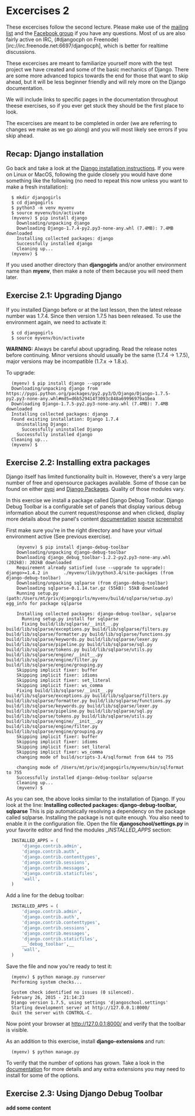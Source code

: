 Excercises 2
============

These excercises follow the second lecture. Please make use of the [mailing
list](mailto:school@djangocph.dk) and the [Facebook
group](https://www.facebook.com/groups/djangocph/) if you have any questions.
Most of us are also fairly active on IRC, (#djangocph on
Freenode)[irc://irc.freenode.net:6697/djangocph], which is better for realtime
discussions.

These excercises are meant to familiarize yourself more with the test project
we have created and some of the basic mechanics of Django. There are some more
advanced topics towards the end for those that want to skip ahead, but it will
be less beginner friendly and will rely more on the Django documentation.

We will include links to specific pages in the documentation throughout theese
exercises, so if you ever get stuck they should be the first place to look.

The excercises are meant to be completed in order (we are referring to changes
we make as we go along) and you will most likely see errors if you skip ahead.

Recap: Django installation
--------------------------

Go back and take a look at the [Django installation
instructions](http://tutorial.djangogirls.org/en/django_installation/README.html).
If you were on Linux or MacOS, following the guide closely you would have done
something like the following (no need to repeat this now unless you want to make
a fresh installation):

```
  $ mkdir djangogirls
  $ cd djangogirls
  $ python3 -m venv myvenv
  $ source myvenv/bin/activate
  (myvenv) $ pip install django
    Downloading/unpacking django
    Downloading Django-1.7.4-py2.py3-none-any.whl (7.4MB): 7.4MB downloaded
    Installing collected packages: django
    Successfully installed django
    Cleaning up...
  (myvenv) $
```

If you used another directory than __djangogirls__ and/or another environment
name than __myenv__, then make a note of them because you will need them later.

Exercise 2.1: Upgrading Django
------------------------------

If you installed Django before or at the last lesson, then the latest release
number was 1.7.4. Since then version 1.7.5 has been released.
To use the environment again, we need to activate it:

```
  $ cd djangogirls
  $ source myvenv/bin/activate
```

__WARNING:__ Always be careful about upgrading. Read the release notes before
continuing. Minor versions should usually be the same (1.7.4 -> 1.7.5), major
versions may be incompatible (1.7.x -> 1.8.x).

To upgrade:

```
  (myenv) $ pip install django --upgrade
  Downloading/unpacking django from https://pypi.python.org/packages/py2.py3/D/Django/Django-1.7.5-py2.py3-none-any.whl#md5=d6b529414f3093c848a69996979a1bea
  Downloading Django-1.7.5-py2.py3-none-any.whl (7.4MB): 7.4MB downloaded
  Installing collected packages: django
  Found existing installation: Django 1.7.4
    Uninstalling Django:
      Successfully uninstalled Django
    Successfully installed django
  Cleaning up...
  (myvenv) $
```

Exercise 2.2: Installing extra packages
---------------------------------------

Django itself has limited functionality built in. However, there's a very large
number of free and opensource packages available. Some of those can be found on
either [pypi](http_//pypi.python.org) and [Django Packages](https://www.djangopackages.com/).
Quality of those modules vary.

In this exercise we install a package called Django Debug Toolbar. Django Debug
Toolbar is a configurable set of panels that display various debug information
about the current request/response and when clicked, display more details about
the panel's content
[documentation](https://www.djangopackages.com/)
[source](https://github.com/django-debug-toolbar/django-debug-toolbar)
[screenshot](http://is.gd/WRXgtb)

First make sure you're in the right directory and have your virtual environment
active (See previous exercise).

```
    (myvenv) $ pip install django-debug-toolbar
    Downloading/unpacking django-debug-toolbar
    Downloading django_debug_toolbar-1.2.2-py2.py3-none-any.whl (202kB): 202kB downloaded
    Requirement already satisfied (use --upgrade to upgrade): django>=1.4.2 in      ./myvenv/lib/python3.4/site-packages (from           django-debug-toolbar)
    Downloading/unpacking sqlparse (from django-debug-toolbar)
    Downloading sqlparse-0.1.14.tar.gz (55kB): 55kB downloaded
    Running setup.py (path:/Users/mt/priv/djangogirls/myvenv/build/sqlparse/setup.py) egg_info for package sqlparse

    Installing collected packages: django-debug-toolbar, sqlparse
      Running setup.py install for sqlparse
      Fixing build/lib/sqlparse/__init__.py build/lib/sqlparse/exceptions.py build/lib/sqlparse/filters.py  build/lib/sqlparse/formatter.py build/lib/sqlparse/functions.py build/lib/sqlparse/keywords.py build/lib/sqlparse/lexer.py build/lib/sqlparse/pipeline.py build/lib/sqlparse/sql.py build/lib/sqlparse/tokens.py build/lib/sqlparse/utils.py build/lib/sqlparse/engine/__init__.py build/lib/sqlparse/engine/filter.py build/lib/sqlparse/engine/grouping.py
    Skipping implicit fixer: buffer
    Skipping implicit fixer: idioms
    Skipping implicit fixer: set_literal
    Skipping implicit fixer: ws_comma
    Fixing build/lib/sqlparse/__init__.py build/lib/sqlparse/exceptions.py build/lib/sqlparse/filters.py build/lib/sqlparse/formatter.py build/lib/sqlparse/functions.py build/lib/sqlparse/keywords.py build/lib/sqlparse/lexer.py build/lib/sqlparse/pipeline.py build/lib/sqlparse/sql.py build/lib/sqlparse/tokens.py build/lib/sqlparse/utils.py build/lib/sqlparse/engine/__init__.py build/lib/sqlparse/engine/filter.py build/lib/sqlparse/engine/grouping.py
    Skipping implicit fixer: buffer
    Skipping implicit fixer: idioms
    Skipping implicit fixer: set_literal
    Skipping implicit fixer: ws_comma
    changing mode of build/scripts-3.4/sqlformat from 644 to 755

    changing mode of /Users/mt/priv/djangogirls/myvenv/bin/sqlformat to 755
    Successfully installed django-debug-toolbar sqlparse
    Cleaning up...
    (myvenv) $
```

As you can see, the above looks similar to the installation of Django. If you
look at the line: __Installing collected packages: django-debug-toolbar, sqlparse__
This is pip automatically resolving a dependency on the package called
sqlparse.
Installing the package is not quite enough. You also need to enable it in the
configuration file. Open the file __djangoschool/settings.py__ in your favorite
editor and find the modules __INSTALLED_APPS_ section:

```python
  INSTALLED_APPS = (
      'django.contrib.admin',
      'django.contrib.auth',
      'django.contrib.contenttypes',
      'django.contrib.sessions',
      'django.contrib.messages',
      'django.contrib.staticfiles',
      'wall',
  )
```

Add a line for the debug toolbar:

```python
  INSTALLED_APPS = (
      'django.contrib.admin',
      'django.contrib.auth',
      'django.contrib.contenttypes',
      'django.contrib.sessions',
      'django.contrib.messages',
      'django.contrib.staticfiles',
      __'debug_toolbar',__
      'wall',
  )
```

Save the file and now you're ready to test it:

```
  (myenv) $ python manage.py runserver
  Performing system checks...

  System check identified no issues (0 silenced).
  February 26, 2015 - 21:14:23
  Django version 1.7.5, using settings 'djangoschool.settings'
  Starting development server at http://127.0.0.1:8000/
  Quit the server with CONTROL-C.
```

Now point your browser at http://127.0.0.1:8000/ and verify that the toolbar is
visible.

As an addition to this exercise, install __django-extensions__ and run:

```
  (myenv) $ python manage.py
```

To verify that the number of options has grown. Take a look in the
[documentation](http://django-extensions.readthedocs.org/) for more details and
any extra extensions you may need to install for some of the options.

Exercise 2.3: Using Django Debug Toolbar
----------------------------------------

**add some content**
